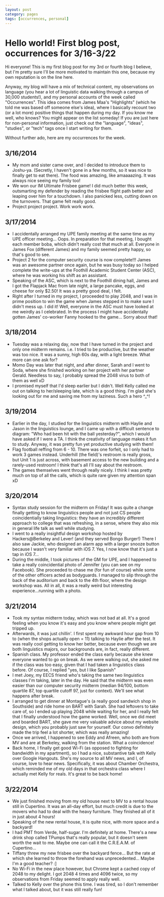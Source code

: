 ```yaml
---
layout: post
category: pages
tags: [occurrences, personal]
---
```


Hello world! First blog post, occurrences for 3/16-3/22
=============================================================

Hi everyone! This is my first blog post for my 3rd or fourth blog I believe, but I'm pretty sure I'll be more motivated to maintain this one, because my own reputation is on the line here. 

Anyway, my blog will have a mix of technical content, my observations on language (you hear a lot of linguistic data walking through a campus of 30,000 students!), and my personal accounts of the week called "Occurrences". This idea comes from James Maa's "Highlights" (which he told me was based off someone else's idea), where I basically recount two (or a lot more) positive things that happen during my day. If you know me well, who knows? You might appear on the list someday! If you are just here for non-personal information, just check out the "language", "ideas", "studies", or "tech" tags once I start writing for them.

Without further ado, here are my occurrences for the week.

3/16/2014
---------
+ My mom and sister came over, and I decided to introduce them to Joshu-ya. (Secretly, I haven't gone in a few months, so it was nice to finally get to eat there). The food was amazing, like amaaaazing. It was always nice seeing my family too!
+ We won our IM Ultimate Frisbee game! I did much better this week, outsmarting my defender by reading the frisbee flight path better and leaping over him for a touchdown. I also panicked less, cutting down on the turnovers. That game felt really good.
+ Project project project. Work work work.

3/17/2014
---------
+ I accidentally arranged my UPE family meeting at the same time as my UPE officer meeting... Oops. In preparation for that meeting, I bought each member boba, which didn't really cost that much at all. Everyone in James Fox (different James) and my family seemed pretty happy, so that's good to see.
+ Project 2 for the computer security course is now complete!!! James was an awesome partner once again, but he was busy today so I helped complete the write-ups at the Foothill Academic Student Center (ASC), where he was working his shift as an assistant.
+ Speaking of the ASC, which is next to the Foothill dining hall, James and I got the Flapjack Mac from late night, a large pancake, eggs, and cheese for only $2.50! It was a pretty good deal, I felt.
+ Right after I turned in my project, I proceeded to play 2048, and I was in prime position to win the game when James stepped in to make sure I didn't mess up. I did it! Well, everyone in the ASC must have looked at me weirdly as I celebrated. In the process I might have accidentally gotten James' co-worker Fanny hooked to the game... Sorry about that!


3/18/2014
---------
+ Tuesday was a relaxing day, now that I have turned in the project and only one midterm remains. i.e. I tried to be productive, but the weather was too nice. It was a sunny, high 60s day, with a light breeze. What more can one ask for? 
+ Momo Day was later that night, and after dinner, Sarah and I went to Soda, where she finished working on her project with her partner Gerald. Needless to say, I probably spread the 2048 virus to both of them as well xD
+ I promised myself that I'd sleep earlier but I didn't. Well Kelly called me out on talking to her/sleeping late, which is a good thing. I'm glad she's looking out for me and saving me from my laziness. Such a hero ^_^! 

3/19/2014
---------
+ Earlier in the day, I studied for the linguistics midterm with Haylie and Jason in the linguistics lounge, and I came up with a difficult sentence to diagram: "Who had been hit with the ball yesterday?", which I would have asked if I were a TA. I think the creativity of language makes it fun to study. Anyway, it was pretty fun yet productive studying with them!
+ Flag football reffing from 6 - 10. There was one forfeit, so I only had to work 3 games instead. Underhill (the field)'s restroom is really gross, but Unit 1 is just across, with basement access to the new building and a rarely-used restroom! I think that's all I'll say about the restroom.
+ The games themselves went through really nicely. I think I was pretty much on top of all the calls, which is quite rare given my attention span xD

3/20/2014
---------
+ Syntax study session for the midterm on Friday! It was quite a change finally getting to know linguistics people and not just CS people coincidentially taking linguistics: they have an incredibly different approach to college that was refreshing, in a sense, where they also mix in general life talk as well while studying.
+ I went to a really insightful design workshop hosted by Hackers@Berkeley and Lever! (and they served Bongo Burger!) There I also saw Jackie, who designed an alarm app with a larger snooze button because I wasn't very familiar with iOS 7. Yes, I now know that it's just a tap in iOS 7... 
+ During the middle, I took pictures of the GM for UPE, and I happened to take a really coincidential photo of Jennifer (you can see on my Facebook). She proceeded to chase me (for fun of course) while some of the other officers acted as bodyguards. I managed to slip through the back of the auditorium and back to the 4th floor, where the design workshop was. All in all, it was a really weird but interesting experience...running with a photo.

3/21/2014
---------
+ Took my syntax midterm today, which was not bad at all. It's a good feeling when you know it's easy and you know where people might get tripped up.  
+ Afterwards, it was just chillin'. I first spent my awkward hour gap from 10 to (when the shops actually open = 11) talking to Haylie after the test. It was really cool getting to know her better, because even though we are both linguistics majors, our backgrounds are, in fact, really different.
+ Spanish class. My professor ended the class early because she knew everyone wanted to go on break. As we were walking out, she asked me if the class was too easy, given that I had taken a linguistics class before. Of course, I replied "yes, but I like Spanish"
+ I met Joey, my EECS friend who's taking the same two linguistics classes I'm taking, later in the day. He said that the midterm was even easier than our computer security midterm (median 94/100, bottom quartile 87, top quartile cutoff 97, just for context). We'll see what happens after break.
+ I arranged to get dinner at Montague's (a really good sandwich shop in Southside) and ride home on BART with Sarah. She had leftovers to take care of, so I ended up playing 2048 while waiting for her, and I really felt that I finally understood how the game worked. Well, once we did meet and boarded BART, she gave me very valuable advice about my website design, which you probably just saw for yourself. Our convo definitely made the trip feel a lot shorter, which was really amazing! 
+ Once we arrived, I happened to see Eddy and Afreen, who both are from MV and are at Berkeley, walking from the station. What a coincidence!
+ Back home, I finally get good Wi-Fi (as opposed to fighting for bandwidth in my apartment), so I had a nice, substantive talk with Kelly over Google Hangouts. She's my source to all MV news, and I, of course, love to hear news. Specifically, it was about Chamber Orchestra, which reminded me of my old days in that orchestra class where I actually met Kelly for reals. It's great to be back home!


3/22/2014
---------
+ We just finished moving from my old house next to MV to a rental house still in Cupertino. It was an all-day effort, but much credit is due to the movers who had to deal with the heavy furniture. They finished all of it in just about 4 hours!
+ Speaking of the new rental house, it is quite nice, with more space and a backyard! 
+ I had PMT from Verde, half-sugar. I'm definitely at home. There's a new drink shop called TPumps that's really popular, but it doesn't seem worth the wait to me. Maybe one can call it the C.R.E.A.M. of Cupertino...
+ Tiffany threw my new frisbee over the backyard fence... But the rate at which she learned to throw the forehand was unprecedented... Maybe I'm a good teacher? :]
+ No Wi-Fi in the new place however, but Chrome kept a cached copy of 2048 to my delight. I got 2048 4 times and 4096 twice, so my observations from Friday seemed to apply really well. 
+ Talked to Kelly over the phone this time. I was tired, so I don't remember what I talked about, but it was still really fun!